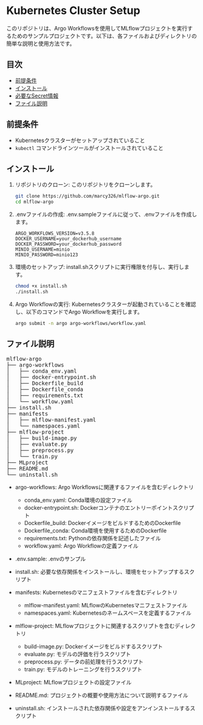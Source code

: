 # Kubernetes Cluster Setup

このリポジトリは、Argo Workflowsを使用してMLflowプロジェクトを実行するためのサンプルプロジェクトです。以下は、各ファイルおよびディレクトリの簡単な説明と使用方法です。

## 目次

- [前提条件](#前提条件)
- [インストール](#インストール)
- [必要なSecret情報](#必要なSecret情報)
- [ファイル説明](#ファイル説明)

## 前提条件

- Kubernetesクラスターがセットアップされていること
- `kubectl` コマンドラインツールがインストールされていること

## インストール

1. リポジトリのクローン: このリポジトリをクローンします。

    ```sh
    git clone https://github.com/marcy326/mlflow-argo.git
    cd mlflow-argo
    ```

1. .envファイルの作成: .env.sampleファイルに従って、.envファイルを作成します。

    ```:.env.sample
    ARGO_WORKFLOWS_VERSION=v3.5.8
    DOCKER_USERNAME=your_dockerhub_username
    DOCKER_PASSWORD=your_dockerhub_password
    MINIO_USERNAME=minio
    MINIO_PASSWORD=minio123
    ```

1. 環境のセットアップ: install.shスクリプトに実行権限を付与し、実行します。

    ```sh
    chmod +x install.sh
    ./install.sh
    ```

1. Argo Workflowの実行: Kubernetesクラスターが起動されていることを確認し、以下のコマンドでArgo Workflowを実行します。

    ```sh
    argo submit -n argo argo-workflows/workflow.yaml
    ```

## ファイル説明
<pre>
mlflow-argo
├── argo-workflows
│   ├── conda_env.yaml
│   ├── docker-entrypoint.sh
│   ├── Dockerfile_build
│   ├── Dockerfile_conda
│   ├── requirements.txt
│   └── workflow.yaml
├── install.sh
├── manifests
│   ├── mlflow-manifest.yaml
│   └── namespaces.yaml
├── mlflow-project
│   ├── build-image.py
│   ├── evaluate.py
│   ├── preprocess.py
│   └── train.py
├── MLproject
├── README.md
└── uninstall.sh
</pre>
- argo-workflows: Argo Workflowsに関連するファイルを含むディレクトリ
  - conda_env.yaml: Conda環境の設定ファイル
  - docker-entrypoint.sh: Dockerコンテナのエントリーポイントスクリプト
  - Dockerfile_build: DockerイメージをビルドするためのDockerfile
  - Dockerfile_conda: Conda環境を使用するためのDockerfile
  - requirements.txt: Pythonの依存関係を記述したファイル
  - workflow.yaml: Argo Workflowの定義ファイル
- .env.sample: .envのサンプル
- install.sh: 必要な依存関係をインストールし、環境をセットアップするスクリプト
- manifests: Kubernetesのマニフェストファイルを含むディレクトリ

  - mlflow-manifest.yaml: MLflowのKubernetesマニフェストファイル
  - namespaces.yaml: Kubernetesのネームスペースを定義するファイル
- mlflow-project: MLflowプロジェクトに関連するスクリプトを含むディレクトリ
  - build-image.py: Dockerイメージをビルドするスクリプト
  - evaluate.py: モデルの評価を行うスクリプト
  - preprocess.py: データの前処理を行うスクリプト
  - train.py: モデルのトレーニングを行うスクリプト
- MLproject: MLflowプロジェクトの設定ファイル
- README.md: プロジェクトの概要や使用方法について説明するファイル
- uninstall.sh: インストールされた依存関係や設定をアンインストールするスクリプト
